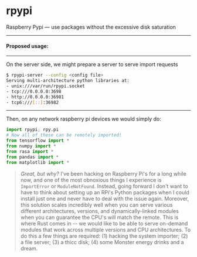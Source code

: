 # rpypi
Raspberry Pypi — use packages without the excessive disk saturation

---

#### Proposed usage:
---
On the server side, we might prepare a server to serve import requests

```sh
$ rpypi-server --config <config file>
Serving multi-architecture python libraries at:
- unix:///var/run/rpypi.socket
- tcp:///0.0.0.0:3698
- http://0.0.0.0:36981
- tcp6:///[::]:36982
```

---

Then, on any network raspberry pi devices we would simply do:

```python
import rpypi; rpy.pi
# Now all of these can be remotely imported!
from tensorflow import *
from numpy import *
from rasa import *
from pandas import *
from matplotlib import *
```

> _Great, but why?_
I've been hacking on Raspberry Pi's for a long while now, and one of the most obnoxious things I experience is `ImportError` or `ModuleNotFound`. Instead, going forward I don't want to have to think about setting up an RPi's Python packages when I could install just one and never have to deal with the issue again. 
Moreover, this solution scales incredibly well when you can serve various different architectures, versions, and dynamically-linked modules when you can guarantee the CPU's will match the remote. 
This is where Rust comes in -- we would like to be able to serve on-demand modules that work across multiple versions and CPU architectures. 
To do this a few things are required: (1) hacking the system importer; (2) a file server; (3) a thicc disk; (4) some Monster energy drinks and a dream. 
